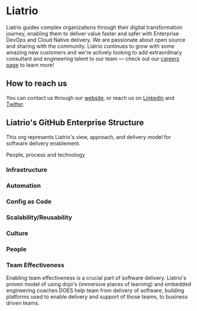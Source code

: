# Liatrio

Liatrio guides complex organizations through their digital transformation journey, enabling them to deliver value faster and safer with Enterprise DevOps and Cloud Native delivery. We are passionate about open source and sharing with the community. Liatrio continues to grow with some amazing new customers and we're actively looking to add extraordinary consultant and engineering talent to our team — check out our [careers page](https://www.liatrio.com/careers) to learn more!

## How to reach us

You can contact us through our [website](https://liatrio.com), or reach us on [LinkedIn](https://www.linkedin.com/company/liatrio) and [Twitter](https://twitter.com/liatrio).

## Liatrio's GitHub Enterprise Structure

This org represents Liatrio's view, approach, and delivery model for software delivery enablement.

People, process and technology 

### Infrastructure 
### Automation
### Config as Code
### Scalability/Reusability
### Culture
### People
### Team Effectiveness
Enabling team effectiveness is a crucial part of software delivery.  Liatrio's proven model of using dojo's (immersive places of learning) and embedded engineering coaches DOES help team from delivery of software, building platforms used to enable delivery and support of those teams, to business driven teams.
